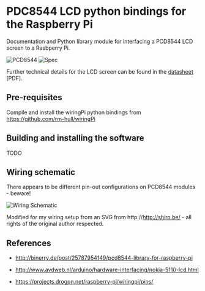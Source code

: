 PDC8544 LCD python bindings for the Raspberry Pi
================================================

Documentation and Python library module for interfacing a PCD8544 LCD 
screen to a Rasbperry Pi.

![PCD8544](https://raw.github.com/rm-hull/pcd8544/master/doc/pcd8544.png) ![Spec](https://raw.github.com/rm-hull/pcd8544/master/doc/spec.png)

Further technical details for the LCD screen can be found in the 
[datasheet](https://raw.github.com/rm-hull/pcd8544/master/doc/datasheet.pdf) [PDF].

Pre-requisites
--------------
Compile and install the wiringPi python bindings from https://github.com/rm-hull/wiringPi

Building and installing the software
------------------------------------
TODO

Wiring schematic
----------------
There appears to be different pin-out configurations on PCD8544 modules - beware!

![Wiring Schematic](https://raw.github.com/rm-hull/pcd8544/master/doc/wiring-diagram.png)

Modified for my wiring setup from an SVG from http://http://shiro.be/ - all 
rights of the original author respected.

References
----------
* http://binerry.de/post/25787954149/pcd8544-library-for-raspberry-pi

* http://www.avdweb.nl/arduino/hardware-interfacing/nokia-5110-lcd.html

* https://projects.drogon.net/raspberry-pi/wiringpi/pins/

